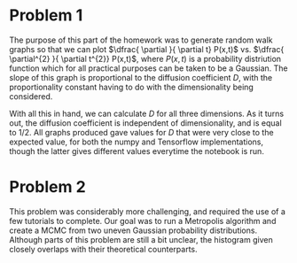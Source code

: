 # Problem 1

The purpose of this part of the homework was to generate random walk graphs so that we can plot $\dfrac{ \partial }{ \partial t} P(x,t)$ vs. $\dfrac{ \partial^{2} }{ \partial t^{2}} P(x,t)$, where $P(x,t)$ is a probability distriution function which for all practical purposes can be taken to be a Gaussian. The slope of this graph is proportional to the diffusion coefficient $D$, with the proportionality constant having to do with the dimensionality being considered. 

With all this in hand, we can calculate $D$ for all three dimensions. As it turns out, the diffusion coefficient is independent of dimensionality, and is equal to $1/2$. All graphs produced gave values for $D$ that were very close to the expected value, for both the numpy and Tensorflow implementations, though the latter gives different values everytime the notebook is run.

# Problem 2

This problem was considerably more challenging, and required the use of a few tutorials to complete. Our goal was to run a Metropolis algorithm and create a MCMC from two uneven Gaussian probability distributions. Although parts of this problem are still a bit unclear, the histogram given closely overlaps with their theoretical counterparts.







